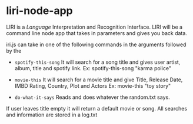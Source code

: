 # liri-node-app

 LIRI is a _Language_ Interpretation and Recognition Interface. LIRI will be a command line node app that takes in parameters and gives you back data.

 iri.js can take in one of the following commands in the arguments followed by the

   * `spotify-this-song` 
   It will search for a song title and gives user artist, album, title and spotify link.
   Ex: spotify-this-song "karma police"

   * `movie-this`
   It will search for a movie title and give Title, Release Date, IMBD Rating, Country, Plot and Actors
   Ex: movie-this "toy story"

   * `do-what-it-says` 
   Reads and does whatever the random.txt says.

   If user leaves title empty it will return a default movie or song.
   All searches and information are stored in a log.txt